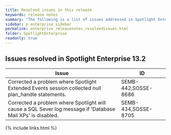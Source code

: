 ```yaml
---
title: Resolved issues in this release
keywords: release notes
summary: "The following is a list of issues addressed in Spotlight Enterprise 13.2"
sidebar: p_enterprise_sidebar
permalink: enterprise_releasenotes_resolvedissues.html
folder: SpotlightEnterprise
readonly: true
---
```




## Issues resolved in Spotlight Enterprise 13.2

Issue | ID
------|---
Corrected a problem where Spotlight Extended Events session collected null plan_handle statements. | SEMB-442,SOSSE-8686
Corrected a problem where Spotlight will cause a SQL Sever log message if 'Database Mail XPs' is disabled. | SEMB-434,SOSSE-8705


{% include links.html %}

